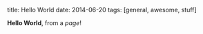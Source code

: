 title: Hello World
date: 2014-06-20
tags: [general, awesome, stuff]

**Hello World**, from a *page*!
